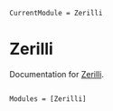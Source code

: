 ```@meta
CurrentModule = Zerilli
```

# Zerilli

Documentation for [Zerilli](https://github.com/svretina/Zerilli.jl).

```@index
```

```@autodocs
Modules = [Zerilli]
```
